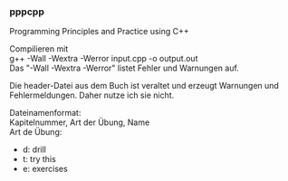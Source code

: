 ### pppcpp
Programming Principles and Practice using C++


Compilieren mit  
g++ -Wall -Wextra -Werror input.cpp -o output.out  
Das "-Wall -Wextra -Werror" listet Fehler und Warnungen auf.

Die header-Datei aus dem Buch ist veraltet und erzeugt Warnungen und Fehlermeldungen. Daher nutze ich sie nicht.

Dateinamenformat:  
Kapitelnummer, Art der Übung, Name  
Art de Übung:
* d: drill
* t: try this
* e: exercises
